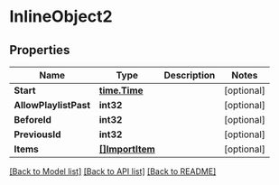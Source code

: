 # InlineObject2

## Properties

Name | Type | Description | Notes
------------ | ------------- | ------------- | -------------
**Start** | [**time.Time**](time.Time.md) |  | [optional] 
**AllowPlaylistPast** | **int32** |  | [optional] 
**BeforeId** | **int32** |  | [optional] 
**PreviousId** | **int32** |  | [optional] 
**Items** | [**[]ImportItem**](ImportItem.md) |  | [optional] 

[[Back to Model list]](../README.md#documentation-for-models) [[Back to API list]](../README.md#documentation-for-api-endpoints) [[Back to README]](../README.md)


